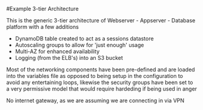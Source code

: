 #Example 3-tier Architecture

This is the generic 3-tier architecture of Webserver - Appserver - Database platform with a few additions

* DynamoDB table created to act as a sessions datastore
* Autoscaling groups to allow for 'just enough' usage
* Multi-AZ for enhanced availability
* Logging (from the ELB's) into an S3 bucket

Most of the networking components have been pre-defined and are loaded into the variables file as opposed to being setup in the configuration to avoid any entertaining loops, likewise the security groups have been set to a very permissive model that would require hardeding if being used in anger

No internet gateway, as we are assuming we are connecting in via VPN

